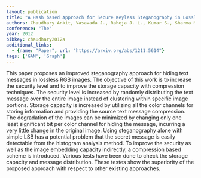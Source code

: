 ```yaml
---
layout: publication
title: "A Hash based Approach for Secure Keyless Steganography in Lossless RGB Images"
authors: Chaudhary Ankit, Vasavada J., Raheja J. L., Kumar S., Sharma M.
conference: "The"
year: 2012
bibkey: chaudhary2012a
additional_links:
  - {name: "Paper", url: "https://arxiv.org/abs/1211.5614"}
tags: ['GAN', 'Graph']
---
```

This paper proposes an improved steganography approach for hiding text messages
in lossless RGB images. The objective of this work is to increase the security
level and to improve the storage capacity with compression techniques. The
security level is increased by randomly distributing the text message over the
entire image instead of clustering within specific image portions. Storage
capacity is increased by utilizing all the color channels for storing
information and providing the source text message compression. The degradation
of the images can be minimized by changing only one least significant bit per
color channel for hiding the message, incurring a very little change in the
original image. Using steganography alone with simple LSB has a potential
problem that the secret message is easily detectable from the histogram analysis
method. To improve the security as well as the image embedding capacity
indirectly, a compression based scheme is introduced. Various tests have been
done to check the storage capacity and message distribution. These testes show
the superiority of the proposed approach with respect to other existing
approaches.
